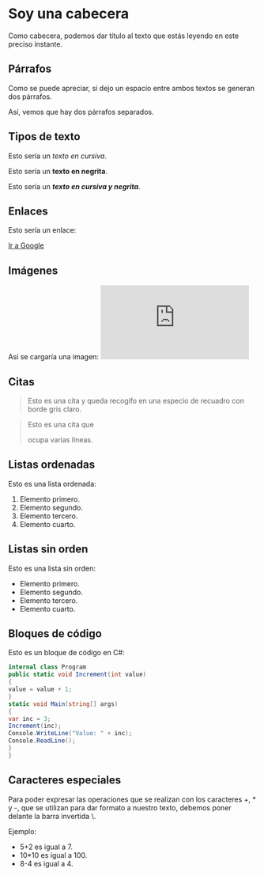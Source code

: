 # Soy una cabecera

Como cabecera, podemos dar título al texto que estás leyendo en este preciso instante.

## Párrafos

Como se puede apreciar, si dejo un espacio entre ambos textos se generan dos párrafos.

Así, vemos que hay dos párrafos separados.

## Tipos de texto

Esto sería un _texto en cursiva_.

Esto sería un **texto en negrita**.

Esto sería un **_texto en cursiva y negrita_**.

## Enlaces

Esto sería un enlace:

[Ir a Google](https://www.google.com/)

## Imágenes

Así se cargaría una imagen: ![Perro golden](https://es.pngtree.com/freepng/dog-cute-animal-golden-retriever_9040407.html)

## Citas

> Esto es una cita y queda recogifo en una especio de recuadro con borde gris claro.

> Esto es una cita que
>
> ocupa varias líneas.

## Listas ordenadas

Esto es una lista ordenada:

1. Elemento primero.
2. Elemento segundo.
3. Elemento tercero.
4. Elemento cuarto.

## Listas sin orden

Esto es una lista sin orden:

- Elemento primero.
- Elemento segundo.
- Elemento tercero.
- Elemento cuarto.

## Bloques de código

Esto es un bloque de código en C#:

```csharp
internal class Program
public static void Increment(int value)
{
value = value + 1;
}
static void Main(string[] args)
{
var inc = 3;
Increment(inc);
Console.WriteLine("Value: " + inc);
Console.ReadLine();
}
}
```

## Caracteres especiales

Para poder expresar las operaciones que se realizan con los caracteres \+, \* y \-, que se utilizan para dar formato a nuestro texto, debemos poner delante la barra invertida \\.

Ejemplo:

- 5\+2 es igual a 7.
- 10\*10 es igual a 100.
- 8\-4 es igual a 4.
